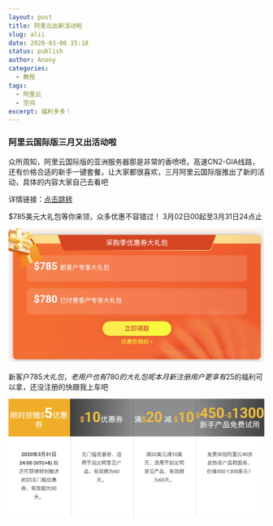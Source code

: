 ```yaml
---
layout: post
title: 阿里云出新活动啦
slug: alii
date: 2020-03-06 15:18
status: publish
author: Anony
categories: 
  - 教程
tags: 
  - 阿里云
  - 空间
excerpt: 福利多多！
---
```


### 阿里云国际版三月又出活动啦

众所周知，阿里云国际版的亚洲服务器那是非常的香喷喷，高速CN2-GIA线路，还有价格合适的新手一键套餐，让大家都很喜欢，三月阿里云国际版推出了新的活动，具体的内容大家自己去看吧

详情链接：[点击跳转](https://www.alibabacloud.com/referral?referralCode=t0c9zf)

$785美元大礼包等你来领，众多优惠不容错过！
3月02日00起至3月31日24点止

![](../教程/assets/2.png)

新客户785$大礼包，老用户也有$780$的大礼包呢
本月新注册用户更享有25$的福利可以拿，还没注册的快跟我上车吧

![](../教程/assets/1.png)